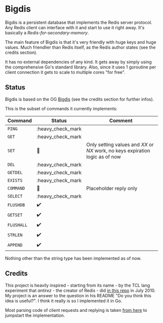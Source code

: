 # Bigdis

Bigdis is a persistent database that implements the Redis server protocol. Any Redis client can interface with it and start to use it right away. It's basically a *Redis-for-secondary-memory*.

The main feature of Bigdis is that it's very friendly with huge keys and huge values. Much friendlier than Redis itself, as the Redis author states (see the credits section).

It has no external dependencies of any kind. It gets away by simply using the comprehensive Go's standard library. Also, since it uses 1 goroutine per client connection it gets to scale to multiple cores "for free".


## Status
Bigdis is based on the OG [Bigdis](https://github.com/antirez/Bigdis) (see the credits section for further infos).

This is the subset of commands it currently implements:

|Command |Status|Comment
--- | --- | ---
|`PING`|:heavy_check_mark|
|`GET`|:heavy_check_mark|
|`SET`|:wrench:|Only setting values and *XX* or *NX* work, no keys expiration logic as of now
|`DEL`|:heavy_check_mark|
|`GETDEL`|:heavy_check_mark|
|`EXISTS`|:heavy_check_mark|
|`COMMAND`|:wrench:|Placeholder reply only
|`SELECT`|:heavy_check_mark|
|`FLUSHDB`|:heavy_check_mark:|
|`GETSET`|:heavy_check_mark:|
|`FLUSHALL`|:heavy_check_mark:|
|`STRLEN`|:heavy_check_mark:|
|`APPEND`|:heavy_check_mark:|

Nothing other than the string type has been implemented as of now.

## Credits
This project is heavily inspired - starting from its name - by the TCL lang experiment that *antirez* - the creator of Redis - did [in this repo](https://github.com/antirez/Bigdis) in July 2010. My project is an answer to the question in his README "Do you think this idea is useful?". I think it really is so I implemented it in Go.

Most parsing code of client requests and replying is taken [from here](https://github.com/r0123r/go-redis-server) to jumpstart the implementation.
